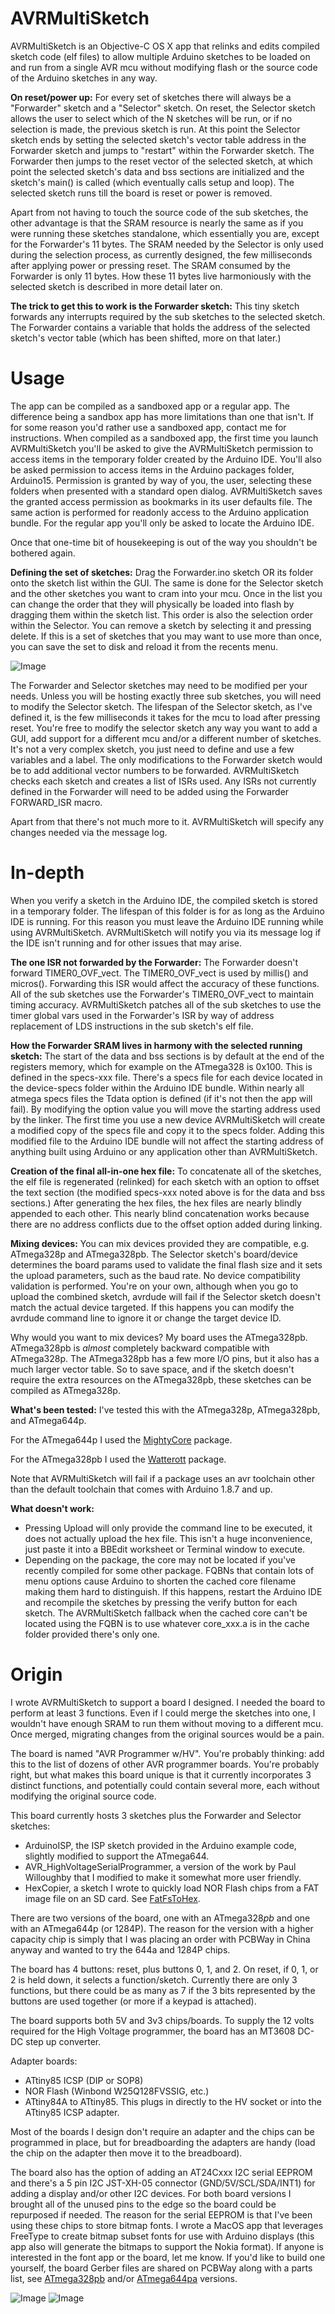 # AVRMultiSketch

AVRMultiSketch is an Objective-C OS X app that relinks and edits compiled sketch code (elf files) to allow multiple Arduino sketches to be loaded on and run from a single AVR mcu without modifying flash or the source code of the Arduino sketches in any way.

<b>On reset/power up:</b>
For every set of sketches there will always be a "Forwarder" sketch and a "Selector" sketch.  On reset, the Selector sketch allows the user to select which of the N sketches will be run, or if no selection is made, the previous sketch is run.  At this point the Selector sketch ends by setting the selected sketch's vector table address in the Forwarder sketch and jumps to "restart" within the Forwarder sketch.  The Forwarder then jumps to the reset vector of the selected sketch, at which point the selected sketch's data and bss sections are initialized and the sketch's main() is called (which eventually calls setup and loop).  The selected sketch runs till the board is reset or power is removed.

Apart from not having to touch the source code of the sub sketches, the other advantage is that the SRAM resource is nearly the same as if you were running these sketches standalone, which essentially you are, except for the Forwarder's 11 bytes.  The SRAM needed by the Selector is only used during the selection process, as currently designed, the few milliseconds after applying power or pressing reset.  The SRAM consumed by the Forwarder is only 11 bytes.  How these 11 bytes live harmoniously with the selected sketch is described in more detail later on.

<b>The trick to get this to work is the Forwarder sketch:</b>
This tiny sketch forwards any interrupts required by the sub sketches to the selected sketch.  The Forwarder contains a variable that holds the address of the selected sketch's vector table (which has been shifted, more on that later.)

# Usage

The app can be compiled as a sandboxed app or a regular app.  The difference being a sandbox app has more limitations than one that isn't.  If for some reason you'd rather use a sandboxed app, contact me for instructions.  When compiled as a sandboxed app, the first time you launch AVRMultiSketch you'll be asked to give the AVRMultiSketch permission to access items in the temporary folder created by the Arduino IDE.  You'll also be asked permission to access items in the Arduino packages folder, Arduino15.  Permission is granted by way of you, the user, selecting these folders when presented with a standard open dialog. AVRMultiSketch saves the granted access permission as bookmarks in its user defaults file.  The same action is performed for readonly access to the Arduino application bundle.  For the regular app you'll only be asked to locate the Arduino IDE.

Once that one-time bit of housekeeping is out of the way you shouldn't be bothered again.

<b>Defining the set of sketches:</b>
Drag the Forwarder.ino sketch OR its folder onto the sketch list within the GUI.  The same is done for the Selector sketch and the other sketches you want to cram into your mcu.  Once in the list you can change the order that they will physically be loaded into flash by dragging them within the sketch list. This order is also the selection order within the Selector.  You can remove a sketch by selecting it and pressing delete.  If this is a set of sketches that you may want to use more than once, you can save the set to disk and reload it from the recents menu.

![Image](MainWindow.png)

The Forwarder and Selector sketches may need to be modified per your needs.  Unless you will be hosting exactly three sub sketches, you will need to modify the Selector sketch.  The lifespan of the Selector sketch, as I've defined it, is the few milliseconds it takes for the mcu to load after pressing reset.  You're free to modify the selector sketch any way you want to add a GUI, add support for a different mcu and/or a different number of sketches.  It's not a very complex sketch, you just need to define and use a few variables and a label.  The only modifications to the Forwarder sketch would be to add additional vector numbers to be forwarded.  AVRMultiSketch checks each sketch and creates a list of ISRs used.  Any ISRs not currently defined in the Forwarder will need to be added using the Forwarder FORWARD_ISR macro.

Apart from that there's not much more to it.  AVRMultiSketch will specify any changes needed via the message log.

# In-depth

When you verify a sketch in the Arduino IDE, the compiled sketch is stored in a temporary folder.  The lifespan of this folder is for as long as the Arduino IDE is running.  For this reason you must leave the Arduino IDE running while using AVRMultiSketch.  AVRMultiSketch will notify you via its message log if the IDE isn't running and for other issues that may arise.

<b>The one ISR not forwarded by the Forwarder:</b>
The Forwarder doesn't forward TIMER0_OVF_vect.  The TIMER0_OVF_vect is used by millis() and micros().  Forwarding this ISR would affect the accuracy of these functions.  All of the sub sketches use the Forwarder's TIMER0_OVF_vect to maintain timing accuracy.   AVRMultiSketch patches all of the sub sketches to use the timer global vars used in the Forwarder's ISR by way of address replacement of LDS instructions in the sub sketch's elf file. 

<b>How the Forwarder SRAM lives in harmony with the selected running sketch:</b>
The start of the data and bss sections is by default at the end of the registers memory, which for example on the ATmega328 is 0x100.  This is defined in the specs-xxx file.  There's a specs file for each device located in the device-specs folder within the Arduino IDE bundle.  Within nearly all atmega specs files the Tdata option is defined (if it's not then the app will fail).  By modifying the option value you will move the starting address used by the linker.  The first time you use a new device AVRMultiSketch will create a modified copy of the specs file and copy it to the specs folder.  Adding this modified file to the Arduino IDE bundle will not affect the starting address of anything built using Arduino or any application other than AVRMultiSketch.

<b>Creation of the final all-in-one hex file:</b>
To concatenate all of the sketches, the elf file is regenerated (relinked) for each sketch with an option to offset the text section (the modified specs-xxx noted above is for the data and bss sections.)  After generating the hex files, the hex files are nearly blindly appended to each other.  This nearly blind concatenation works because there are no address conflicts due to the offset option added during linking.

<b>Mixing devices:</b>
You can mix devices provided they are compatible, e.g. ATmega328p and ATmega328pb.  The Selector sketch's board/device determines the board params used to validate the final flash size and it sets the upload parameters, such as the baud rate.  No device compatibility validation is performed.  You're on your own, although when you go to upload the combined sketch, avrdude will fail if the Selector sketch doesn't match the actual device targeted.  If this happens you can modify the avrdude command line to ignore it or change the target device ID.

Why would you want to mix devices?  My board uses the ATmega328pb.  ATmega328pb is <i>almost</i> completely backward compatible with ATmega328p.  The ATmega328pb has a few more I/O pins, but it also has a much larger vector table.  So to save space, and if the sketch doesn't require the extra resources on the ATmega328pb, these sketches can be compiled as ATmega328p.

<b>What's been tested:</b>
I've tested this with the ATmega328p, ATmega328pb, and ATmega644p.

For the ATmega644p I used the <a href="https://github.com/MCUdude/MightyCore" name="MightyCore" title="An Arduino core for ATmega8535, ATmega16, ATmega32, ATmega164, ATmega324, ATmega644 and ATmega1284">MightyCore</a> package.

For the ATmega328pb I used the <a href="https://github.com/watterott/ATmega328PB-Testing" name="Watterott" title="Atmel/Microchip ATmega328PB support for Arduino IDE">Watterott</a> package.

Note that AVRMultiSketch will fail if a package uses an avr toolchain other than the default toolchain that comes with Arduino 1.8.7 and up.

<b>What doesn't work:</b>
- Pressing Upload will only provide the command line to be executed, it does not actually upload the hex file.  This isn't a huge inconvenience, just paste it into a BBEdit worksheet or Terminal window to execute.
- Depending on the package, the core may not be located if you've recently compiled for some other package.  FQBNs that contain lots of menu options cause Arduino to shorten the cached core filename making them hard to distinguish.  If this happens, restart the Arduino IDE and recompile the sketches by pressing the verify button for each sketch.  The AVRMultiSketch fallback when the cached core can't be located using the FQBN is to use whatever core_xxx.a is in the cache folder provided there's only one.

# Origin
I wrote AVRMultiSketch to support a board I designed.  I needed the board to perform at least 3 functions.  Even if I could merge the sketches into one, I wouldn't have enough SRAM to run them without moving to a different mcu.  Once merged, migrating changes from the original sources would be a pain. 

The board is named "AVR Programmer w/HV".  You're probably thinking: add this to the list of dozens of other AVR programmer boards.  You're probably right, but what makes this board unique is that it currently incorporates 3 distinct functions, and potentially could contain several more, each without modifying the original source code.

This board currently hosts 3 sketches plus the Forwarder and Selector sketches:
- ArduinoISP, the ISP sketch provided in the Arduino example code, slightly modified to support the ATmega644.
- AVR_HighVoltageSerialProgrammer, a version of the work by Paul Willoughby that I modified to make it somewhat more user friendly.
- HexCopier, a sketch I wrote to quickly load NOR Flash chips from a FAT image file on an SD card.  See <a href="https://github.com/JonMackey/FatFsToHex" name="FatFsToHex" title="OS X app used to create a FAT file system to be sent serially in Intel HEX format to any compatible interpreter or exported to a .hex file">FatFsToHex</a>.

There are two versions of the board, one with an ATmega328<i>pb</i> and one with an ATmega644p (or 1284P).  The reason for the version with a higher capacity chip is simply that I was placing an order with PCBWay in China anyway and wanted to try the 644a and 1284P chips.

The board has 4 buttons: reset, plus buttons 0, 1, and 2.  On reset, if 0, 1, or 2 is held down, it selects a function/sketch.  Currently there are only 3 functions, but there could be as many as 7 if the 3 bits represented by the buttons are used together (or more if a keypad is attached).

The board supports both 5V and 3v3 chips/boards.  To supply the 12 volts required for the High Voltage programmer, the board has an MT3608 DC-DC step up converter.

Adapter boards:
- ATtiny85 ICSP (DIP or SOP8)
- NOR Flash (Winbond W25Q128FVSSIG, etc.)
- ATtiny84A to ATtiny85.  This plugs in directly to the HV socket or into the ATtiny85 ICSP adapter.

Most of the boards I design don't require an adapter and the chips can be programmed in place, but for breadboarding the adapters are handy (load the chip on the adapter then move it to the breadboard).

The board also has the option of adding an AT24Cxxx I2C serial EEPROM and there's a 5 pin I2C JST-XH-05 connector (GND/5V/SCL/SDA/INT1) for adding a display and/or other I2C devices. For both board versions I brought all of the unused pins to the edge so the board could be repurposed if needed.  The reason for the serial EEPROM is that I've been using these chips to store bitmap fonts.  I wrote a MacOS app that leverages FreeType to create bitmap subset fonts for use with Arduino displays (this app also will generate the bitmaps to support the Nokia format).  If anyone is interested in the font app or the board, let me know.  If you'd like to build one yourself, the board Gerber files are shared on PCBWay along with a parts list, see <a href="https://www.pcbway.com/project/shareproject/W169964ASC20_AVR_High_Voltage_v1_3.html" name="ATmega328pb" title="AVR Programmer w/HV">ATmega328pb</a> and/or <a href="https://www.pcbway.com/project/shareproject/AVR_High_Voltage_644PA_v1_0.html" name="ATmega644pa" title="AVR Programmer w/HV">ATmega644pa</a> versions.

![Image](AVRProgrammer328pb.jpg)
![Image](AVRProgrammer644pa.jpg)



